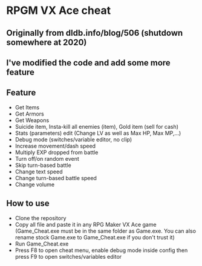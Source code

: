 # RPGM VX Ace cheat
## Originally from dldb.info/blog/506 (shutdown somewhere at 2020)
## I've modified the code and add some more feature
## Feature
- Get Items
- Get Armors
- Get Weapons
- Suicide item, Insta-kill all enemies (item), Gold item (sell for cash)
- Stats (parameters) edit (Change LV as well as Max HP, Max MP,...)
- Debug mode (switches/variable editor, no clip)
- Increase movement/dash speed
- Multiply EXP dropped from battle
- Turn off/on random event
- Skip turn-based battle
- Change text speed
- Change turn-based battle speed
- Change volume
## How to use
- Clone the repository
- Copy all file and paste it in any RPG Maker VX Ace game (Game_Cheat.exe must be in the same folder as Game.exe. You can also rename stock Game.exe to Game_Cheat.exe if you don't trust it)
- Run Game_Cheat.exe
- Press F8 to open cheat menu, enable debug mode inside config then press F9 to open switches/variables editor
